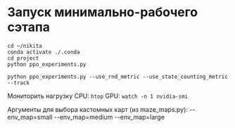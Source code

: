 # Запуск минимально-рабочего сэтапа

```shell
cd ~/nikita
conda activate ./.conda
cd project
python ppo_experiments.py
```

```shell
python ppo_experiments.py --use_rnd_metric --use_state_counting_metric --track
```

Мониторить нагрузку
CPU: `htop`
GPU: `watch -n 1 nvidia-smi `

Аргументы для выбора кастомных карт (из maze_maps.py):
--env_map=small
--env_map=medium
--env_map=large